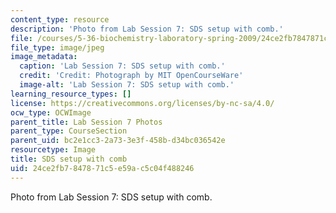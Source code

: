 ```yaml
---
content_type: resource
description: 'Photo from Lab Session 7: SDS setup with comb.'
file: /courses/5-36-biochemistry-laboratory-spring-2009/24ce2fb7847871c5e59ac5c04f488246_Lab7_1.jpg
file_type: image/jpeg
image_metadata:
  caption: 'Lab Session 7: SDS setup with comb.'
  credit: 'Credit: Photograph by MIT OpenCourseWare'
  image-alt: 'Lab Session 7: SDS setup with comb.'
learning_resource_types: []
license: https://creativecommons.org/licenses/by-nc-sa/4.0/
ocw_type: OCWImage
parent_title: Lab Session 7 Photos
parent_type: CourseSection
parent_uid: bc2e1cc3-2a73-3e3f-458b-d34bc036542e
resourcetype: Image
title: SDS setup with comb
uid: 24ce2fb7-8478-71c5-e59a-c5c04f488246
---
```

Photo from Lab Session 7: SDS setup with comb.